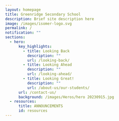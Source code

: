 ```yaml
---
layout: homepage
title: Greenridge Secondary School
description: Brief site description here
image: /images/isomer-logo.svg
permalink: /
notification: ""
sections:
  - hero:
      key_highlights:
        - title: Looking Back
          description: ""
          url: /looking-back/
        - title: Looking Ahead
          description: ""
          url: /looking-ahead/
        - title: Looking Great!
          description: ""
          url: /about-us/our-students/
      url: /contact-us/
      background: /images/Heros/hero 20230915.jpg
  - resources:
      title: ANNOUNCEMENTS
      id: resources
---
```

